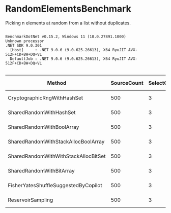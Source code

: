 # RandomElementsBenchmark
Picking n elements at random from a list without duplicates.




```

BenchmarkDotNet v0.15.2, Windows 11 (10.0.27891.1000)
Unknown processor
.NET SDK 9.0.301
  [Host]     : .NET 9.0.6 (9.0.625.26613), X64 RyuJIT AVX-512F+CD+BW+DQ+VL
  DefaultJob : .NET 9.0.6 (9.0.625.26613), X64 RyuJIT AVX-512F+CD+BW+DQ+VL


```
| Method                               | SourceCount | SelectCount | Mean        | Error      | StdDev    | Median      | Ratio | RatioSD | Gen0   | Allocated | Alloc Ratio |
|------------------------------------- |------------ |------------ |------------:|-----------:|----------:|------------:|------:|--------:|-------:|----------:|------------:|
| CryptographicRngWithHashSet          | 500         | 3           |   475.87 ns |  34.133 ns | 100.64 ns |   446.88 ns |  5.48 |    1.91 | 0.0553 |     240 B |        1.50 |
| SharedRandomWithHashSet              | 500         | 3           |   166.08 ns |  13.648 ns |  40.24 ns |   151.71 ns |  1.91 |    0.71 | 0.0556 |     240 B |        1.50 |
| SharedRandomWithBoolArray            | 500         | 3           |   131.84 ns |  10.389 ns |  30.63 ns |   130.27 ns |  1.52 |    0.55 | 0.1391 |     600 B |        3.75 |
| SharedRandomWithStackAllocBoolArray  | 500         | 3           |    93.27 ns |   9.149 ns |  26.98 ns |    82.29 ns |  1.07 |    0.43 | 0.0167 |      72 B |        0.45 |
| SharedRandomWithWithStackAllocBitSet | 500         | 3           |    93.17 ns |   9.222 ns |  27.19 ns |    78.90 ns |  1.07 |    0.44 | 0.0167 |      72 B |        0.45 |
| SharedRandomWithBitArray             | 500         | 3           |    94.00 ns |   9.292 ns |  27.40 ns |    90.34 ns |  1.08 |    0.44 | 0.0370 |     160 B |        1.00 |
| FisherYatesShuffleSuggestedByCopilot | 500         | 3           | 2,057.75 ns |  41.165 ns | 109.16 ns | 2,040.25 ns | 23.70 |    6.58 | 0.0343 |     160 B |        1.00 |
| ReservoirSampling                    | 500         | 3           | 3,619.32 ns | 116.353 ns | 324.34 ns | 3,539.21 ns | 41.69 |   11.98 | 0.0076 |      40 B |        0.25 |
